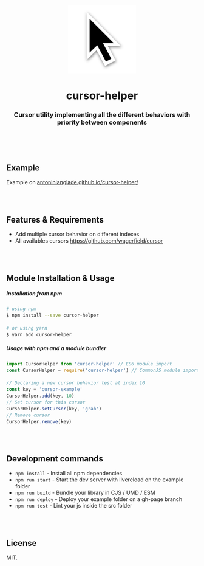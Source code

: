 <p align="center"><img width="180" src="example/apple-touch-icon.png"></p>
<h1 align="center">cursor-helper</h1>
<h3 align="center">Cursor utility implementing all the different behaviors with priority between components</h3>
<br><br><br>

## Example
Example on [antoninlanglade.github.io/cursor-helper/](https://antoninlanglade.github.io/cursor-helper/)

<br><br>

## Features & Requirements
- Add multiple cursor behavior on different indexes
- All availables cursors https://github.com/wagerfield/cursor

<br><br>

## Module Installation & Usage

##### Installation from npm
```sh
# using npm
$ npm install --save cursor-helper

# or using yarn
$ yarn add cursor-helper
```

##### Usage with npm and a module bundler
```js
import CursorHelper from 'cursor-helper' // ES6 module import
const CursorHelper = require('cursor-helper') // CommonJS module import

// Declaring a new cursor behavior test at index 10
const key = 'cursor-example'
CursorHelper.add(key, 10)
// Set cursor for this cursor
CursorHelper.setCursor(key, 'grab')
// Remove cursor
CursorHelper.remove(key)

```

<br><br>

## Development commands

- `npm install` - Install all npm dependencies
- `npm run start` - Start the dev server with livereload on the example folder
- `npm run build` - Bundle your library in CJS / UMD / ESM
- `npm run deploy` - Deploy your example folder on a gh-page branch
- `npm run test` - Lint your js inside the src folder

<br><br>

## License
MIT.